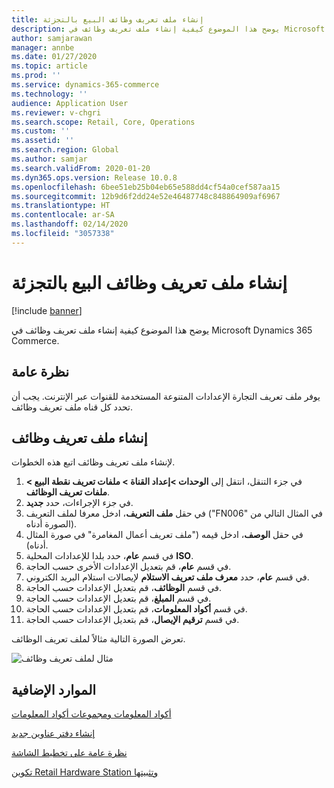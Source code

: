 ```yaml
---
title: إنشاء ملف تعريف وظائف البيع بالتجزئة
description: يوضح هذا الموضوع كيفية إنشاء ملف تعريف وظائف في Microsoft Dynamics 365 Commerce.
author: samjarawan
manager: annbe
ms.date: 01/27/2020
ms.topic: article
ms.prod: ''
ms.service: dynamics-365-commerce
ms.technology: ''
audience: Application User
ms.reviewer: v-chgri
ms.search.scope: Retail, Core, Operations
ms.custom: ''
ms.assetid: ''
ms.search.region: Global
ms.author: samjar
ms.search.validFrom: 2020-01-20
ms.dyn365.ops.version: Release 10.0.8
ms.openlocfilehash: 6bee51eb25b04eb65e588dd4cf54a0cef587aa15
ms.sourcegitcommit: 12b9d6f2dd24e52e46487748c848864909af6967
ms.translationtype: HT
ms.contentlocale: ar-SA
ms.lasthandoff: 02/14/2020
ms.locfileid: "3057338"
---
```

# <a name="create-a-retail-functionality-profile"></a>إنشاء ملف تعريف وظائف البيع بالتجزئة


[!include [banner](includes/banner.md)]

يوضح هذا الموضوع كيفية إنشاء ملف تعريف وظائف في Microsoft Dynamics 365 Commerce.

## <a name="overview"></a>نظرة عامة

يوفر ملف تعريف التجارة الإعدادات المتنوعة المستخدمة للقنوات عبر الإنترنت. يجب أن تحدد كل قناه ملف تعريف وظائف.

## <a name="create-a-functionality-profile"></a>إنشاء ملف تعريف وظائف

لإنشاء ملف تعريف وظائف اتبع هذه الخطوات.

1. في جزء التنقل، انتقل إلى **الوحدات \>إعداد القناة \> ملفات تعريف نقطة البيع \> ملفات تعريف الوظائف**.
1. في جزء الإجراءات، حدد **جديد**.
1. في حقل **ملف التعريف**، ادخل معرفا لملف التعريف ("FN006" في المثال التالي من الصورة أدناه).
1. في حقل **الوصف**، ادخل قيمه ("ملف تعريف أعمال المغامرة" في صورة المثال أدناه).
1. في قسم **عام**، حدد بلدا للإعدادات المحلية **ISO**.
1. في قسم **عام**، قم بتعديل الإعدادات الأخرى حسب الحاجة.
1. في قسم **عام**، حدد **معرف ملف تعريف الاستلام**  لإيصالات استلام البريد الكتروني.
1. في قسم **الوظائف**، قم بتعديل الإعدادات حسب الحاجة.
1. في قسم **المبلغ**، قم بتعديل الإعدادات حسب الحاجة.
1. في قسم **أكواد المعلومات**، قم بتعديل الإعدادات حسب الحاجة.
1. في قسم **ترقيم الإيصال**، قم بتعديل الإعدادات حسب الحاجة. 
  
تعرض الصورة التالية مثالاً لملف تعريف الوظائف.
  
![مثال لملف تعريف وظائف](media/retail-functionality-profile.png)

## <a name="additional-resources"></a>الموارد الإضافية

[أكواد المعلومات ومجموعات أكواد المعلومات](info-codes-retail.md)           

[إنشاء دفتر عناوين جديد](new-address-book.md) 

[نظرة عامة على تخطيط الشاشة](pos-screen-layouts.md)       

[تكوين Retail Hardware Station وتثبيتها](retail-hardware-station-configuration-installation.md) 
